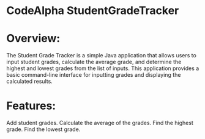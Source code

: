 # CodeAlpha StudentGradeTracker
# Overview:
The Student Grade Tracker is a simple Java application that allows users to input student grades, calculate the average grade, and determine the highest and lowest grades from the list of inputs. This application provides a basic command-line interface for inputting grades and displaying the calculated results.

# Features:
Add student grades.
Calculate the average of the grades.
Find the highest grade.
Find the lowest grade.
